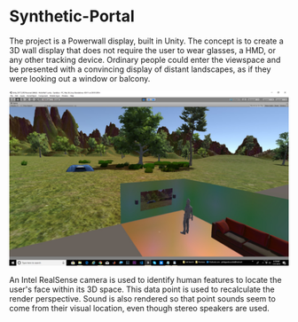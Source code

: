 # Synthetic-Portal

The project is a Powerwall display, built in Unity.
The concept is to create a 3D wall display that does not require the user to wear glasses, a HMD, or any other tracking device. Ordinary people could enter the viewspace and be presented with a convincing display of distant landscapes, as if they were looking out a window or balcony.

![Quad Image](./Holowall1.jpg)

An Intel RealSense camera is used to identify human features to locate the user's face within its 3D space. This data point is used to recalculate the render perspective. Sound is also rendered so that point sounds seem to come from their visual location, even though stereo speakers are used.
